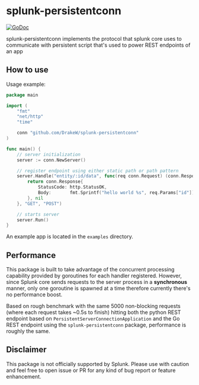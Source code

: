 # splunk-persistentconn

[![GoDoc](https://godoc.org/github.com/DrakeW/splunk-persistentconn?status.svg)](https://godoc.org/github.com/DrakeW/splunk-persistentconn)

splunk-persistentconn implements the protocol that splunk core uses to communicate with persistent script that's used to power REST endpoints of an app

## How to use

Usage example:

```go
package main

import (
    "fmt"
    "net/http"
    "time"

    conn "github.com/DrakeW/splunk-persistentconn"
)

func main() {
    // server initialization
    server := conn.NewServer()

    // register endpoint using either static path or path pattern
    server.Handle("entity/:id/data", func(req conn.Request) (conn.Response, error) {
        return conn.Response{
            StatusCode: http.StatusOK,
            Body:       fmt.Sprintf("hello world %s", req.Params["id"]),
        }, nil
    }, "GET", "POST")

    // starts server
    server.Run()
}
```

An example app is located in the `examples` directory.

## Performance

This package is built to take advantage of the concurrent processing capability provided by goroutines for each handler registered. However, since Splunk core sends requests to the server process in a **synchronous** manner, only one goroutine is spawned at a time therefore currently there's no performance boost.

Based on rough benchmark with the same 5000 non-blocking requests (where each request takes ~0.5s to finish) hitting both the python REST endpoint based on `PersistentServerConnectionApplication` and the Go REST endpoint using the `splunk-persistentconn` package, performance is roughly the same.

## Disclaimer

This package is not officially supported by Splunk. Please use with caution and feel free to open issue or PR for any kind of bug report or feature enhancement.
